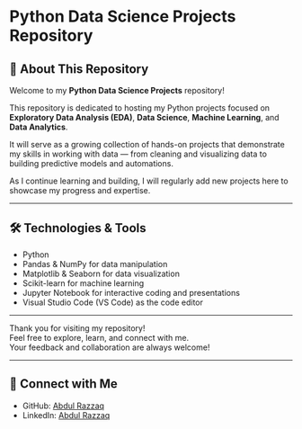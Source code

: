 # Python Data Science Projects Repository

## 📌 About This Repository
Welcome to my **Python Data Science Projects** repository!  

This repository is dedicated to hosting my Python projects focused on **Exploratory Data Analysis (EDA)**, **Data Science**, **Machine Learning**, and **Data Analytics**.  

It will serve as a growing collection of hands-on projects that demonstrate my skills in working with data — from cleaning and visualizing data to building predictive models and automations.  

As I continue learning and building, I will regularly add new projects here to showcase my progress and expertise.

---

## 🛠 Technologies & Tools
- Python  
- Pandas & NumPy for data manipulation  
- Matplotlib & Seaborn for data visualization  
- Scikit-learn for machine learning  
- Jupyter Notebook for interactive coding and presentations  
- Visual Studio Code (VS Code) as the code editor

---

Thank you for visiting my repository!  
Feel free to explore, learn, and connect with me.  
Your feedback and collaboration are always welcome!

---

## 🤝 Connect with Me  
- GitHub: [Abdul Razzaq](https://github.com/abdulrazzaq-analyst)  
- LinkedIn: [Abdul Razzaq](https://www.linkedin.com/in/abdul-razzaq-095aab2b6)

